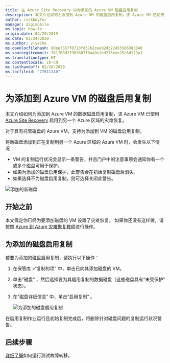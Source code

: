 ```yaml
---
title: 在 Azure Site Recovery 中为添加的 Azure VM 磁盘启用复制
description: 本文介绍如何为添加到 Azure VM 的磁盘启用复制，该 Azure VM 已使用 Azure Site Recovery 启用灾难恢复
author: rockboyfor
manager: digimobile
ms.topic: how-to
origin.date: 04/29/2019
ms.date: 02/24/2020
ms.author: v-yeche
ms.openlocfilehash: 80ee7557f0713fd3762cee92d322455506383840
ms.sourcegitcommit: 781f68d27903687f0aa9e1ed273eee25c6d129a1
ms.translationtype: HT
ms.contentlocale: zh-CN
ms.lasthandoff: 02/26/2020
ms.locfileid: "77611240"
---
```

# <a name="enable-replication-for-a-disk-added-to-an-azure-vm"></a>为添加到 Azure VM 的磁盘启用复制

本文介绍如何为添加到 Azure VM 的数据磁盘启用复制，该 Azure VM 已使用 [Azure Site Recovery](site-recovery-overview.md) 启用到另一个 Azure 区域的灾难恢复。

对于具有托管磁盘的 Azure VM，支持为添加到 VM 的磁盘启用复制。

将新磁盘添加到正在复制到另一个 Azure 区域的 Azure VM 时，会发生以下情况：

- VM 的复制运行状况会显示一条警告，并且门户中的注意事项会通知你有一个或多个磁盘可用于保护。
- 如果为添加的磁盘启用保护，此警告会在初始复制磁盘后消失。
- 如果选择不为磁盘启用复制，则可选择关闭此警告。

![添加的新磁盘](./media/azure-to-azure-enable-replication-added-disk/newdisk.png)

## <a name="before-you-start"></a>开始之前

本文假定你已经为要添加磁盘的 VM 设置了灾难恢复。 如果你还没有这样做，请按照 [Azure 到 Azure 灾难恢复教程](azure-to-azure-tutorial-enable-replication.md)进行操作。

## <a name="enable-replication-for-an-added-disk"></a>为添加的磁盘启用复制

若要为添加的磁盘启用复制，请执行以下操作：

1. 在保管库 >“复制的项”  中，单击已向其添加磁盘的 VM。
2. 单击“磁盘”  ，然后选择要为其启用复制的数据磁盘（这些磁盘具有“未受保护”  状态）。
3. 在“磁盘详细信息”  中，单击“启用复制”  。

    ![为添加的磁盘启用复制](./media/azure-to-azure-enable-replication-added-disk/enabled-added.png)

在启用复制作业运行且初始复制完成后，将删除针对磁盘问题的复制运行状况警告。

## <a name="next-steps"></a>后续步骤

[详细了解](site-recovery-test-failover-to-azure.md)如何运行测试故障转移。

<!--Update_Description: wording update -->

